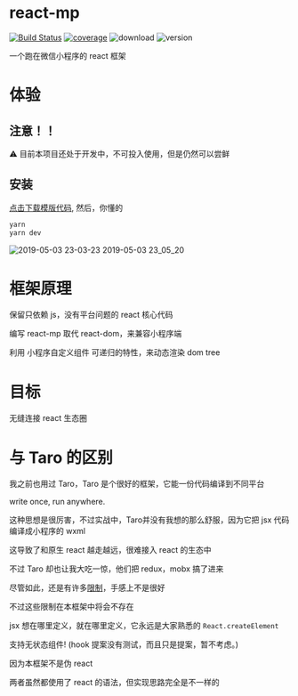# react-mp
[![Build Status](https://www.travis-ci.org/coppyC/react-mp.svg?branch=master)](https://www.travis-ci.org/coppyC/react-mp)
[![coverage](https://codecov.io/gh/coppyC/react-mp/branch/master/graph/badge.svg)](https://codecov.io/gh/coppyC/react-mp)
![download](https://img.shields.io/npm/dt/react-mp.svg)
![version](https://img.shields.io/npm/v/react-mp.svg)

一个跑在微信小程序的 react 框架

# 体验
## 注意！！
⚠️  目前本项目还处于开发中，不可投入使用，但是仍然可以尝鲜
## 安装
[点击下载模版代码](https://github.com/coppyC/react-mp/archive/template.zip),
然后，你懂的
```bash
yarn
yarn dev
```

![2019-05-03 23-03-23 2019-05-03 23_05_20](https://user-images.githubusercontent.com/25004510/57148181-a3923e00-6dfb-11e9-8332-3aa00ca08a3e.gif)


# 框架原理
保留只依赖 js，没有平台问题的 react 核心代码

编写 react-mp 取代 react-dom，来兼容小程序端

利用 小程序自定义组件 可递归的特性，来动态渲染 dom tree

# 目标
无缝连接 react 生态圈

# 与 Taro 的区别
我之前也用过 Taro，Taro 是个很好的框架，它能一份代码编译到不同平台

write once, run anywhere.

这种思想是很厉害，不过实战中，Taro并没有我想的那么舒服，因为它把 jsx 代码编译成小程序的 wxml

这导致了和原生 react 越走越远，很难接入 react 的生态中

不过 Taro 却也让我大吃一惊，他们把 redux，mobx 搞了进来

尽管如此，还是有许多[限制](https://nervjs.github.io/taro/docs/best-practice.html)，手感上不是很好

不过这些限制在本框架中将会不存在

jsx 想在哪里定义，就在哪里定义，它永远是大家熟悉的 `React.createElement`

支持无状态组件! (hook 提案没有测试，而且只是提案，暂不考虑。)

因为本框架不是伪 react

两者虽然都使用了 react 的语法，但实现思路完全是不一样的
